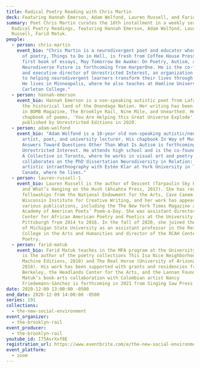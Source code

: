 ```yaml
---
title: Radical Poetry Reading with Chris Martin
deck: Featuring Hannah Emerson, Adam Wolfond, Lauren Russell, and Farid Matuk.
summary: Poet Chris Martin curates the 16th installment in a weekly series of
  Radical Poetry Readings, featuring Hannah Emerson, Adam Wolfond, Lauren
  Russell, Farid Matuk.
people:
  - person: chris-martin
    event_bio: "Chris Martin is a neurodivergent poet and educator whose fourth book
      of poetry, Things to Do in Hell, is fresh from Coffee House Press. His
      first book of essays, May Tomorrow Be Awake: On Poetry, Autism, and Our
      Neurodiverse Future is forthcoming from HarperOne. He is the co-founder
      and executive director of Unrestricted Interest, an organization dedicated
      to helping neurodivergent learners transform their lives through writing.
      He lives in Minneapolis, where he also teaches at Hamline University and
      Carleton College."
  - person: hannah-emerson
    event_bio: Hannah Emerson is a non-speaking autistic poet from Lafayette, NY, on
      the historical land of the Onondaga Nation. Her writing has been featured
      in BOMB Magazine, The Brooklyn Rail, Nine Mile, and Unearthed. Her first
      chapbook of poems, 'You Are Helping this Great Universe Explode', was
      published by Unrestricted Editions in 2020.
  - person: adam-wolfond
    event_bio: "Adam Wolfond is a 18-year old non-speaking autistic/neurodiverse
      artist, poet, and university lecturer. His chapbook In Way of Music Water
      Answers Toward Questions Other Than What Is Autism is forthcoming from
      Unrestricted Interest. He attends high school and is the co-founder of The
      A Collective in Toronto, where he works in visual art and poetry and
      collaborates on the PhD dissertation Neurodiversity in Relation: an
      artistic intraethnography with Estée Klar at York University in Toronto,
      Canada, where he lives."
  - person: lauren-russell-1
    event_bio: Lauren Russell is the author of Descent (Tarpaulin Sky Press, 2020)
      and What’s Hanging on the Hush (Ahsahta Press, 2017). She has received
      fellowships from the National Endowment for the Arts, Cave Canem, and the
      Wisconsin Institute for Creative Writing, and her work has appeared in
      various publications, including the The New York Times Magazine and the
      Academy of American Poets’ Poem-a-Day. She was assistant director of the
      Center for African American Poetry and Poetics at the University of
      Pittsburgh from 2014 to 2016. In the fall of 2020, she joined the faculty
      of Michigan State University as an assistant professor in the Residential
      College in the Arts and Humanities and director of the RCAH Center for
      Poetry.
  - person: farid-matuk
    event_bio: Farid Matuk teaches in the MFA program at the University of Arizona
      is the author of the poetry collections This Isa Nice Neighborhood (Letter
      Machine Editions, 2010) and The Real Horse (University of Arizona Press,
      2018). His work has been supported with grants and residencies from UC
      Berkeley, the Headlands Center for the Arts, and the Lannan Foundation.
      Matuk’s book-arts collaboration with Colombian artist Nancy
      Friedemann-Sánchez is forthcoming in 2021 from Singing Saw Press.
date: 2020-12-09 13:00:00 -0500
end_date: 2020-12-09 14:00:00 -0500
series: 191
collections:
  - the-new-social-environment
event_organizer:
  - the-brooklyn-rail
event_producer:
  - the-brooklyn-rail
youtube_id: I75AsrXxf8E
registration_url: https://www.eventbrite.com/e/the-new-social-environment-191-radical-poetry-with-chris-martin-tickets-131611847579
event_platform:
  - zoom
---
```

